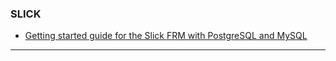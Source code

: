 ### SLICK
* [Getting started guide for the Slick FRM with PostgreSQL and MySQL](https://github.com/stephanfeb/scala-slick-postgres-mysql)

---

